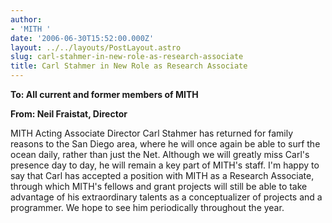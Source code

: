 ```yaml
---
author:
- 'MITH '
date: '2006-06-30T15:52:00.000Z'
layout: ../../layouts/PostLayout.astro
slug: carl-stahmer-in-new-role-as-research-associate
title: Carl Stahmer in New Role as Research Associate
---
```


**To: All current and former members of MITH**

**From: Neil Fraistat, Director**

MITH Acting Associate Director Carl Stahmer has returned for family reasons to the San Diego area, where he will once again be able to surf the ocean daily, rather than just the Net. Although we will greatly miss Carl's presence day to day, he will remain a key part of MITH's staff. I'm happy to say that Carl has accepted a position with MITH as a Research Associate, through which MITH's fellows and grant projects will still be able to take advantage of his extraordinary talents as a conceptualizer of projects and a programmer. We hope to see him periodically throughout the year.